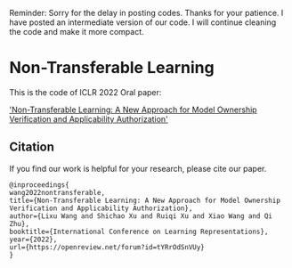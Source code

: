 Reminder: Sorry for the delay in posting codes. Thanks for your patience. I have posted an intermediate version of our code. I will continue cleaning the code and make it more compact.

# Non-Transferable Learning

This is the code of ICLR 2022 Oral paper:

['Non-Transferable Learning: A New Approach for Model Ownership Verification and Applicability Authorization'](https://openreview.net/forum?id=tYRrOdSnVUy)


## Citation
If you find our work is helpful for your research, please cite our paper.
```
@inproceedings{
wang2022nontransferable,
title={Non-Transferable Learning: A New Approach for Model Ownership Verification and Applicability Authorization},
author={Lixu Wang and Shichao Xu and Ruiqi Xu and Xiao Wang and Qi Zhu},
booktitle={International Conference on Learning Representations},
year={2022},
url={https://openreview.net/forum?id=tYRrOdSnVUy}
}
```
